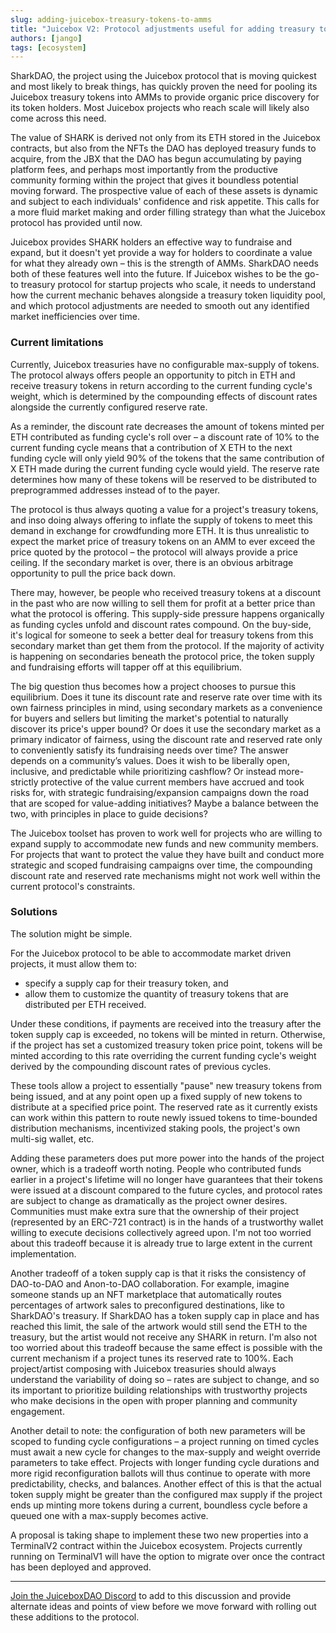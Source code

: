 ```yaml
---
slug: adding-juicebox-treasury-tokens-to-amms
title: "Juicebox V2: Protocol adjustments useful for adding treasury tokens to AMMs"
authors: [jango]
tags: [ecosystem]
---
```


SharkDAO, the project using the Juicebox protocol that is moving quickest and most likely to break things, has quickly proven the need for pooling its Juicebox treasury tokens into AMMs to provide organic price discovery for its token holders. Most Juicebox projects who reach scale will likely also come across this need.

The value of SHARK is derived not only from its ETH stored in the Juicebox contracts, but also from the NFTs the DAO has deployed treasury funds to acquire, from the JBX that the DAO has begun accumulating by paying platform fees, and perhaps most importantly from the productive community forming within the project that gives it boundless potential moving forward. The prospective value of each of these assets is dynamic and subject to each individuals' confidence and risk appetite. This calls for a more fluid market making and order filling strategy than what the Juicebox protocol has provided until now.

Juicebox provides SHARK holders an effective way to fundraise and expand, but it doesn't yet provide a way for holders to coordinate a value for what they already own – this is the strength of AMMs. SharkDAO needs both of these features well into the future. If Juicebox wishes to be the go-to treasury protocol for startup projects who scale, it needs to understand how the current mechanic behaves alongside a treasury token liquidity pool, and which protocol adjustments are needed to smooth out any identified market inefficiencies over time.

### Current limitations

Currently, Juicebox treasuries have no configurable max-supply of tokens. The protocol always offers people an opportunity to pitch in ETH and receive treasury tokens in return according to the current funding cycle's weight, which is determined by the compounding effects of discount rates alongside the currently configured reserve rate.

As a reminder, the discount rate decreases the amount of tokens minted per ETH contributed as funding cycle's roll over – a discount rate of 10% to the current funding cycle means that a contribution of X ETH to the next funding cycle will only yield 90% of the tokens that the same contribution of X ETH made during the current funding cycle would yield. The reserve rate determines how many of these tokens will be reserved to be distributed to preprogrammed addresses instead of to the payer.

The protocol is thus always quoting a value for a project's treasury tokens, and inso doing always offering to inflate the supply of tokens to meet this demand in exchange for crowdfunding more ETH. It is thus unrealistic to expect the market price of treasury tokens on an AMM to ever exceed the price quoted by the protocol – the protocol will always provide a price ceiling. If the secondary market is over, there is an obvious arbitrage opportunity to pull the price back down.

There may, however, be people who received treasury tokens at a discount in the past who are now willing to sell them for profit at a better price than what the protocol is offering. This supply-side pressure happens organically as funding cycles unfold and discount rates compound. On the buy-side, it's logical for someone to seek a better deal for treasury tokens from this secondary market than get them from the protocol. If the majority of activity is happening on secondaries beneath the protocol price, the token supply and fundraising efforts will tapper off at this equilibrium.

The big question thus becomes how a project chooses to pursue this equilibrium. Does it tune its discount rate and reserve rate over time with its own fairness principles in mind, using secondary markets as a convenience for buyers and sellers but limiting the market's potential to naturally discover its price's upper bound? Or does it use the secondary market as a primary indicator of fairness, using the discount rate and reserved rate only to conveniently satisfy its fundraising needs over time? The answer depends on a community’s values. Does it wish to be liberally open, inclusive, and predictable while prioritizing cashflow? Or instead more-strictly protective of the value current members have accrued and took risks for, with strategic fundraising/expansion campaigns down the road that are scoped for value-adding initiatives? Maybe a balance between the two, with principles in place to guide decisions?

The Juicebox toolset has proven to work well for projects who are willing to expand supply to accommodate new funds and new community members. For projects that want to protect the value they have built and conduct more strategic and scoped fundraising campaigns over time, the compounding discount rate and reserved rate mechanisms might not work well within the current protocol's constraints.

### Solutions

The solution might be simple.

For the Juicebox protocol to be able to accommodate market driven projects, it must allow them to:

- specify a supply cap for their treasury token, and
- allow them to customize the quantity of treasury tokens that are distributed per ETH received.

Under these conditions, if payments are received into the treasury after the token supply cap is exceeded, no tokens will be minted in return. Otherwise, if the project has set a customized treasury token price point, tokens will be minted according to this rate overriding the current funding cycle's weight derived by the compounding discount rates of previous cycles.

These tools allow a project to essentially "pause" new treasury tokens from being issued, and at any point open up a fixed supply of new tokens to distribute at a specified price point. The reserved rate as it currently exists can work within this pattern to route newly issued tokens to time-bounded distribution mechanisms, incentivized staking pools, the project's own multi-sig wallet, etc.

Adding these parameters does put more power into the hands of the project owner, which is a tradeoff worth noting. People who contributed funds earlier in a project's lifetime will no longer have guarantees that their tokens were issued at a discount compared to the future cycles, and protocol rates are subject to change as dramatically as the project owner desires. Communities must make extra sure that the ownership of their project (represented by an ERC-721 contract) is in the hands of a trustworthy wallet willing to execute decisions collectively agreed upon. I'm not too worried about this tradeoff because it is already true to large extent in the current implementation.

Another tradeoff of a token supply cap is that it risks the consistency of DAO-to-DAO and Anon-to-DAO collaboration. For example, imagine someone stands up an NFT marketplace that automatically routes percentages of artwork sales to preconfigured destinations, like to SharkDAO's treasury. If SharkDAO has a token supply cap in place and has reached this limit, the sale of the artwork would still send the ETH to the treasury, but the artist would not receive any SHARK in return. I'm also not too worried about this tradeoff because the same effect is possible with the current mechanism if a project tunes its reserved rate to 100%. Each project/artist composing with Juicebox treasuries should always understand the variability of doing so – rates are subject to change, and so its important to prioritize building relationships with trustworthy projects who make decisions in the open with proper planning and community engagement.

Another detail to note: the configuration of both new parameters will be scoped to funding cycle configurations – a project running on timed cycles must await a new cycle for changes to the max-supply and weight override parameters to take effect. Projects with longer funding cycle durations and more rigid reconfiguration ballots will thus continue to operate with more predictability, checks, and balances. Another effect of this is that the actual token supply might be greater than the configured max supply if the project ends up minting more tokens during a current, boundless cycle before a queued one with a max-supply becomes active.

A proposal is taking shape to implement these two new properties into a TerminalV2 contract within the Juicebox ecosystem. Projects currently running on TerminalV1 will have the option to migrate over once the contract has been deployed and approved.

---

[Join the JuiceboxDAO Discord](https://discord.gg/qckstafRcs) to add to this discussion and provide alternate ideas and points of view before we move forward with rolling out these additions to the protocol.
